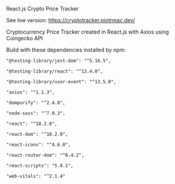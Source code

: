React.js Crypto Price Tracker


See live version: https://cryptotracker.piotrmac.dev/


Cryptocurrency Price Tracker created in React.js with Axios using Coingecko API 



Build with these dependencies installed by npm:



    "@testing-library/jest-dom": "^5.16.5",

    "@testing-library/react": "^13.4.0",

    "@testing-library/user-event": "^13.5.0",

    "axios": "^1.1.3",

    "dompurify": "^2.4.0",

    "node-sass": "^7.0.3",

    "react": "^18.2.0",

    "react-dom": "^18.2.0",

    "react-icons": "^4.6.0",

    "react-router-dom": "^6.4.2",

    "react-scripts": "5.0.1",

    "web-vitals": "^2.1.4"

